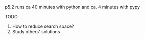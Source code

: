 p5.2 runs ca 40 minutes with python and ca. 4 minutes with pypy

TODO
1. How to reduce search space?
2. Study others' solutions
